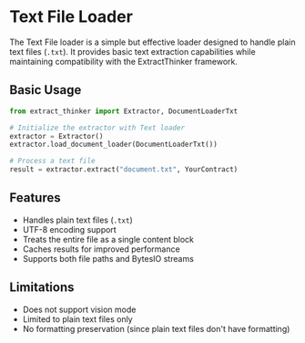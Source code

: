 # Text File Loader

The Text File loader is a simple but effective loader designed to handle plain text files (`.txt`). It provides basic text extraction capabilities while maintaining compatibility with the ExtractThinker framework.

## Basic Usage

```python
from extract_thinker import Extractor, DocumentLoaderTxt

# Initialize the extractor with Text loader
extractor = Extractor()
extractor.load_document_loader(DocumentLoaderTxt())

# Process a text file
result = extractor.extract("document.txt", YourContract)
```

## Features

- Handles plain text files (`.txt`)
- UTF-8 encoding support
- Treats the entire file as a single content block
- Caches results for improved performance
- Supports both file paths and BytesIO streams

## Limitations

- Does not support vision mode
- Limited to plain text files only
- No formatting preservation (since plain text files don't have formatting)